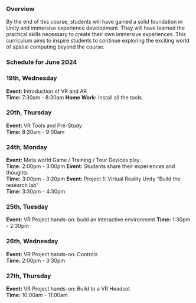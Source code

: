 ### Overview
By the end of this course, students will have gained a solid foundation in Unity and immersive experience development. They will have learned the practical skills necessary to create their own immersive experiences. This curriculum aims to inspire students to continue exploring the exciting world of spatial computing beyond the course.

### Schedule for June 2024
### 19th, Wednesday
**Event:** Introduction of VR and AR  
**Time:** 7:30am - 8:30am
**Home Work:** Install all the tools.
### 20th, Thursday
**Event:** VR Tools and Pre-Study  
**Time:** 8:30am - 9:00am
### 24th, Monday
**Event:** Meta world Game / Training / Tour Devices play  
**Time:** 2:00pm - 3:00pm
**Event:** Students share their experiences and thoughts  
**Time:** 3:00pm - 3:20pm
**Event:** Project 1: Virtual Reality Unity “Build the research lab”  
**Time:** 3:30pm - 4:30pm
### 25th, Tuesday
**Event:** VR Project hands-on: build an interactive environment 
**Time:** 1:30pm - 2:30pm
### 26th, Wednesday
**Event:** VR Project hands-on: Controls  
**Time:** 2:00pm - 3:30pm
### 27th, Thursday
**Event:** VR Project hands-on: Build to a VR Headset  
**Time:** 10:00am - 11:00am
